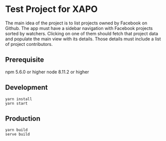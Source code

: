 # Test Project for XAPO

The main idea of the project is to list projects owned by Facebook on Github.
The app must have a sidebar navigation with Facebook projects sorted by watchers. Clicking on one of them should fetch that project data and populate the main view with its details. Those details must include a list of project contributors.

## Prerequisite
npm 5.6.0 or higher
node 8.11.2 or higher

## Development

```
yarn install
yarn start
```

## Production
```
yarn build
serve build
```
